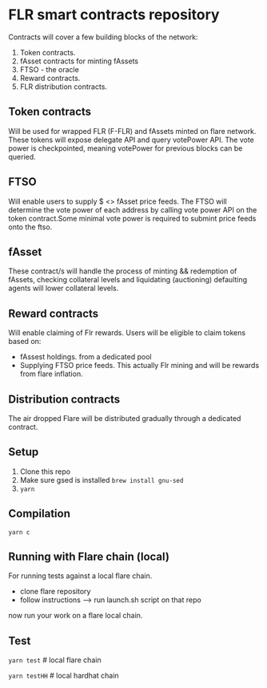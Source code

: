 # FLR smart contracts repository

Contracts will cover a few building blocks of the network:

1. Token contracts.
2. fAsset contracts for minting fAssets
3. FTSO - the oracle
4. Reward contracts.
5. FLR distribution contracts.

## Token contracts 

Will be used for wrapped FLR (F-FLR) and fAssets minted on flare network. These tokens will expose delegate API and query votePower API. The vote power is checkpointed, meaning votePower for previous blocks can be queried.

## FTSO 

Will enable users to supply $ <> fAsset price feeds. The FTSO will determine the vote power of each address by calling vote power API on the token contract.Some minimal vote power is required to submint price feeds onto the ftso.

## fAsset
These contract/s will handle the process of minting && redemption of fAssets, checking collateral levels and liquidating (auctioning) defaulting agents will lower collateral levels.
## Reward contracts

Will enable claiming of Flr rewards.
Users will be eligible to claim tokens based on:
- fAssest holdings. from a dedicated pool
- Supplying FTSO price feeds. This actually Flr mining and will be rewards from flare inflation.

## Distribution contracts
The air dropped Flare will be distributed gradually through a dedicated contract.

## Setup

1. Clone this repo
2. Make sure gsed is installed `brew install gnu-sed`
3. `yarn`


## Compilation
`yarn c`

## Running with Flare chain (local)
For running tests against a local flare chain.
- clone flare repository
- follow instructions --> run launch.sh script on that repo

now run your work on a flare local chain.

## Test
`yarn test` # local flare chain

`yarn testHH` # local hardhat chain
